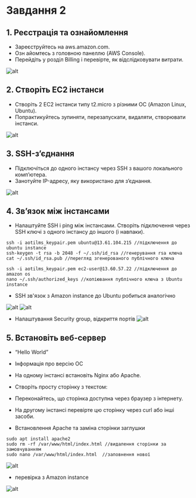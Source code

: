 # Завдання 2

## 1. Реєстрація та ознайомлення
* Зареєструйтесь на aws.amazon.com.
* Озн     айомтесь з головною панеллю (AWS Console).
* Перейдіть у розділ Billing і перевірте, як відслідковувати витрати.

![alt](img/1.png)


## 2. Створіть EC2 інстанси
* Створіть 2 EC2 інстанси типу t2.micro з різними ОС (Amazon Linux, Ubuntu).
* Попрактикуйтесь зупиняти, перезапускати, видаляти, створювати інстанси.

![alt](img/2.png)


## 3. SSH-з’єднання
* Підключіться до одного інстансу через SSH з вашого локального комп’ютера.
* Занотуйте IP-адресу, яку використано для з’єднання.

![alt](img/3.png)

## 4. Зв’язок між інстансами
* Налаштуйте SSH і ping між інстансами.
Створіть підключення через SSH ключі з одного інстансу до іншого (і навпаки).

<!-- ### Ubuntu instance -->
```
ssh -i aotilms_keypair.pem ubuntu@13.61.104.215 //підключення до ubuntu instance
ssh-keygen -t rsa -b 2048 -f ~/.ssh/id_rsa //генерування rsa ключа 
cat ~/.ssh/id_rsa.pub //перегляд згенерованого публічного ключа
```

```
ssh -i aotilms_keypair.pem ec2-user@13.60.57.22 //підключення до amazon os
nano ~/.ssh/authorized_keys //копіювання публічного ключа з Ubuntu instance
```
* SSH зв'язок з Amazon instance до Ubuntu робиться аналогічно

![alt](img/4.png)
![alt](img/4.1.png)

* Налаштування Security group, відкриття портів
![alt](img/7.png)



## 5. Встановіть веб-сервер
* “Hello World”
* Інформація про версію ОС
* На одному інстансі встановіть Nginx або Apache.
* Створіть просту сторінку з текстом:
* Переконайтесь, що сторінка доступна через браузер з інтернету.
* На другому інстансі перевірте цю сторінку через curl або інші засоби.

* Встановлення Apache та заміна сторінки заглушки
```
sudo apt install apache2 
sudo rm -rf /var/www/html/index.html //видалення сторінки за замовчуванням
sudo nano /var/www/html/index.html  //заповнення нової
```

![alt](img/5.png)

* перевірка з Amazon instance

![alt](img/6.png)

